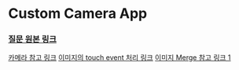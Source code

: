 # Custom Camera App
### [질문 원본 링크](https://iphonedev.co.kr/iOSDevQnA/183621)

[카메라 참고 링크](https://youtu.be/ZYPNXLABf3c)
[이미지의 touch event 처리 링크](https://stackoverflow.com/a/35088055/13049349)
[이미지 Merge 참고 링크 1](https://stackoverflow.com/a/32408980/13049349)

